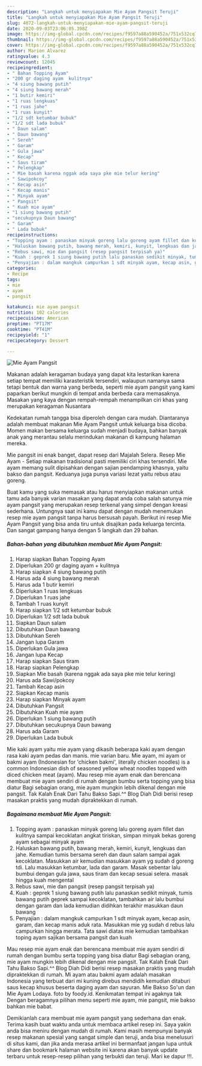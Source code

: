 ```yaml
---
description: "Langkah untuk menyiapakan Mie Ayam Pangsit Teruji"
title: "Langkah untuk menyiapakan Mie Ayam Pangsit Teruji"
slug: 4072-langkah-untuk-menyiapakan-mie-ayam-pangsit-teruji
date: 2020-09-03T23:06:05.398Z
image: https://img-global.cpcdn.com/recipes/f9597a88a590452a/751x532cq70/mie-ayam-pangsit-foto-resep-utama.jpg
thumbnail: https://img-global.cpcdn.com/recipes/f9597a88a590452a/751x532cq70/mie-ayam-pangsit-foto-resep-utama.jpg
cover: https://img-global.cpcdn.com/recipes/f9597a88a590452a/751x532cq70/mie-ayam-pangsit-foto-resep-utama.jpg
author: Marion Alvarez
ratingvalue: 4.3
reviewcount: 12045
recipeingredient:
- " Bahan Topping Ayam"
- "200 gr daging ayam  kulitnya"
- "4 siung bawang putih"
- "4 siung bawang merah"
- "1 butir kemiri"
- "1 ruas lengkuas"
- "1 ruas jahe"
- "1 ruas kunyit"
- "1/2 sdt ketumbar bubuk"
- "1/2 sdt lada bubuk"
- " Daun salam"
- " Daun bawang"
- " Sereh"
- " Garam"
- " Gula jawa"
- " Kecap"
- " Saus tiram"
- " Pelengkap"
- " Mie basah karena nggak ada saya pke mie telur kering"
- " Sawipokcoy"
- " Kecap asin"
- " Kecap manis"
- " Minyak ayam"
- " Pangsit"
- " Kuah mie ayam"
- "1 siung bawang putih"
- "secukupnya Daun bawang"
- " Garam"
- " Lada bubuk"
recipeinstructions:
- "Topping ayam : panaskan minyak goreng lalu goreng ayam fillet dan kulitnya sampai kecoklatan angkat tiriskan, simpan minyak bekas goreng ayam sebagai minyak ayam"
- "Haluskan bawang putih, bawang merah, kemiri, kunyit, lengkuas dan jahe. Kemudian tumis bersama sereh dan daun salam sampai agak kecoklatan. Masukkan air kemudian masukkan ayam yg sudah d goreng tdi. Lalu masukkan ketumbar, lada dan garam. Masak sebentar lalu bumbui dengan gula jawa, saus tiram dan kecap sesuai selera. masak hingga kuah mengental"
- "Rebus sawi, mie dan pangsit (resep pangsit terpisah ya)"
- "Kuah : geprek 1 siung bawang putih lalu panaskan sedikit minyak, tumis bawang putih geprek sampai kecoklatan, tambahkan air lalu bumbui dengan garam dan lada kemudian didihkan terakhir masukkan daun bawang"
- "Penyajian : dalam mangkuk campurkan 1 sdt minyak ayam, kecap asin, garam, dan kecap manis aduk rata. Masukkan mie yg sudah d rebus lalu campurkan hingga merata. Tata sawi diatas mie kemudian tambahkan toping ayam sajikan bersama pangsit dan kuah"
categories:
- Recipe
tags:
- mie
- ayam
- pangsit

katakunci: mie ayam pangsit 
nutrition: 102 calories
recipecuisine: American
preptime: "PT17M"
cooktime: "PT41M"
recipeyield: "1"
recipecategory: Dessert

---
```



![Mie Ayam Pangsit](https://img-global.cpcdn.com/recipes/f9597a88a590452a/751x532cq70/mie-ayam-pangsit-foto-resep-utama.jpg)

Makanan adalah keragaman budaya yang dapat kita lestarikan karena setiap tempat memiliki karasteristik tersendiri, walaupun namanya sama tetapi bentuk dan warna yang berbeda, seperti mie ayam pangsit yang kami paparkan berikut mungkin di tempat anda berbeda cara memasaknya. Masakan yang kaya dengan rempah-rempah menampilkan ciri khas yang merupakan keragaman Nusantara

Kedekatan rumah tangga bisa diperoleh dengan cara mudah. Diantaranya adalah membuat makanan Mie Ayam Pangsit untuk keluarga bisa dicoba. Momen makan bersama keluarga sudah menjadi budaya, bahkan banyak anak yang merantau selalu merindukan makanan di kampung halaman mereka.

Mie pangsit ini enak banget, dapat resep dari Majalah Selera. Resep Mie Ayam - Setiap makanan tradisional pasti memiliki ciri khas tersendiri. Mie ayam memang sulit dipisahkan dengan sajian pendamping khasnya, yaitu bakso dan pangsit. Keduanya juga punya variasi lezat yaitu rebus atau goreng.

Buat kamu yang suka memasak atau harus menyiapkan makanan untuk tamu ada banyak varian masakan yang dapat anda coba salah satunya mie ayam pangsit yang merupakan resep terkenal yang simpel dengan kreasi sederhana. Untungnya saat ini kamu dapat dengan mudah menemukan resep mie ayam pangsit tanpa harus bersusah payah.
Berikut ini resep Mie Ayam Pangsit yang bisa anda tiru untuk disajikan pada keluarga tercinta. Dan sangat gampang hanya dengan 5 langkah dan 29 bahan.


<!--inarticleads1-->

##### Bahan-bahan yang dibutuhkan membuat Mie Ayam Pangsit:

1. Harap siapkan  Bahan Topping Ayam
1. Diperlukan 200 gr daging ayam + kulitnya
1. Harap siapkan 4 siung bawang putih
1. Harus ada 4 siung bawang merah
1. Harus ada 1 butir kemiri
1. Diperlukan 1 ruas lengkuas
1. Diperlukan 1 ruas jahe
1. Tambah 1 ruas kunyit
1. Harap siapkan 1/2 sdt ketumbar bubuk
1. Diperlukan 1/2 sdt lada bubuk
1. Siapkan  Daun salam
1. Dibutuhkan  Daun bawang
1. Dibutuhkan  Sereh
1. Jangan lupa  Garam
1. Diperlukan  Gula jawa
1. Jangan lupa  Kecap
1. Harap siapkan  Saus tiram
1. Harap siapkan  Pelengkap
1. Siapkan  Mie basah (karena nggak ada saya pke mie telur kering)
1. Harus ada  Sawi/pokcoy
1. Tambah  Kecap asin
1. Siapkan  Kecap manis
1. Harap siapkan  Minyak ayam
1. Dibutuhkan  Pangsit
1. Dibutuhkan  Kuah mie ayam
1. Diperlukan 1 siung bawang putih
1. Dibutuhkan secukupnya Daun bawang
1. Harus ada  Garam
1. Diperlukan  Lada bubuk


Mie kaki ayam yaitu mie ayam yang dikasih beberapa kaki ayam dengan rasa kaki ayam pedas dan manis. mie varian baru. Mie ayam, mi ayam or bakmi ayam (Indonesian for &#39;chicken bakmi&#39;, literally chicken noodles) is a common Indonesian dish of seasoned yellow wheat noodles topped with diced chicken meat (ayam). Mau resep mie ayam enak dan berencana membuat mie ayam sendiri di rumah dengan bumbu serta topping yang bisa diatur Bagi sebagian orang, mie ayam mungkin lebih dikenal dengan mie pangsit. Tak Kalah Enak Dari Tahu Bakso Sapi.^^ Blog Diah Didi berisi resep masakan praktis yang mudah dipraktekkan di rumah. 

<!--inarticleads2-->

##### Bagaimana membuat  Mie Ayam Pangsit:

1. Topping ayam : panaskan minyak goreng lalu goreng ayam fillet dan kulitnya sampai kecoklatan angkat tiriskan, simpan minyak bekas goreng ayam sebagai minyak ayam
1. Haluskan bawang putih, bawang merah, kemiri, kunyit, lengkuas dan jahe. Kemudian tumis bersama sereh dan daun salam sampai agak kecoklatan. Masukkan air kemudian masukkan ayam yg sudah d goreng tdi. Lalu masukkan ketumbar, lada dan garam. Masak sebentar lalu bumbui dengan gula jawa, saus tiram dan kecap sesuai selera. masak hingga kuah mengental
1. Rebus sawi, mie dan pangsit (resep pangsit terpisah ya)
1. Kuah : geprek 1 siung bawang putih lalu panaskan sedikit minyak, tumis bawang putih geprek sampai kecoklatan, tambahkan air lalu bumbui dengan garam dan lada kemudian didihkan terakhir masukkan daun bawang
1. Penyajian : dalam mangkuk campurkan 1 sdt minyak ayam, kecap asin, garam, dan kecap manis aduk rata. Masukkan mie yg sudah d rebus lalu campurkan hingga merata. Tata sawi diatas mie kemudian tambahkan toping ayam sajikan bersama pangsit dan kuah


Mau resep mie ayam enak dan berencana membuat mie ayam sendiri di rumah dengan bumbu serta topping yang bisa diatur Bagi sebagian orang, mie ayam mungkin lebih dikenal dengan mie pangsit. Tak Kalah Enak Dari Tahu Bakso Sapi.^^ Blog Diah Didi berisi resep masakan praktis yang mudah dipraktekkan di rumah. Mi ayam atau bakmi ayam adalah masakan Indonesia yang terbuat dari mi kuning direbus mendidih kemudian ditaburi saus kecap khusus beserta daging ayam dan sayuran. Mie Bakso So&#39;un dan Mie Ayam Lodaya. foto by foody.id. Kenikmatan tempat ini agaknya tak Dengan beragamnya pilihan menu seperti mie ayam, mie pangsit, mie bakso bahkan mie babat. 

Demikianlah cara membuat mie ayam pangsit yang sederhana dan enak. Terima kasih buat waktu anda untuk membaca artikel resep ini. Saya yakin anda bisa meniru dengan mudah di rumah. Kami masih mempunyai banyak resep makanan spesial yang sangat simple dan teruji, anda bisa menelusuri di situs kami, dan jika anda merasa artikel ini bermanfaat jangan lupa untuk share dan bookmark halaman website ini karena akan banyak update terbaru untuk resep-resep pilihan yang terbukti dan teruji. Mari ke dapur !!!. 
